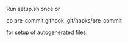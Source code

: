 
Run setup.sh once or 

cp pre-commit.githook .git/hooks/pre-commit  

for setup of autogenerated files.

